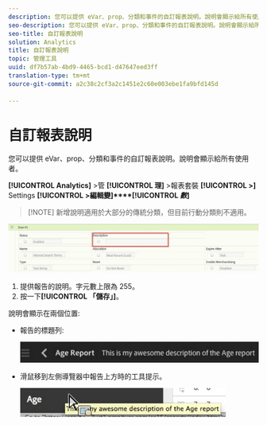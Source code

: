 ```yaml
---
description: 您可以提供 eVar、prop、分類和事件的自訂報表說明。說明會顯示給所有使用者。
seo-description: 您可以提供 eVar、prop、分類和事件的自訂報表說明。說明會顯示給所有使用者。
seo-title: 自訂報表說明
solution: Analytics
title: 自訂報表說明
topic: 管理工具
uuid: df7b57ab-4bd9-4465-bcd1-d47647eed3ff
translation-type: tm+mt
source-git-commit: a2c38c2cf3a2c1451e2c60e003ebe1fa9bfd145d

---
```



# 自訂報表說明

您可以提供 eVar、prop、分類和事件的自訂報表說明。說明會顯示給所有使用者。

**[!UICONTROL Analytics]** &gt;管 **[!UICONTROL 理]** &gt;報表套裝 **[!UICONTROL &gt;]** Settings **[!UICONTROL &gt;編輯變]****[!UICONTROL *數*]**

> [!NOTE] 新增說明適用於大部分的傳統分類，但目前行動分類則不適用。

![](assets/report_descriptions.png)

1. 提供報告的說明。字元數上限為 255。
1. 按一下&#x200B;**[!UICONTROL 「儲存」]**。

說明會顯示在兩個位置:

* 報告的標題列:

   ![](assets/report_description_2.png)

* 滑鼠移到左側導覽器中報告上方時的工具提示。

   ![](assets/report_description_3.png)


